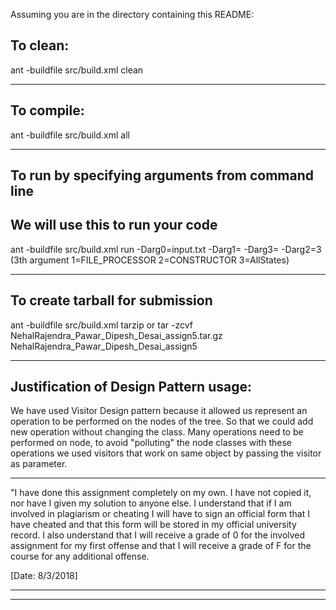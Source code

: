 Assuming you are in the directory containing this README:

## To clean:
ant -buildfile src/build.xml clean

-----------------------------------------------------------------------
## To compile: 
ant -buildfile src/build.xml all

-----------------------------------------------------------------------
## To run by specifying arguments from command line 
## We will use this to run your code

ant -buildfile src/build.xml run -Darg0=input.txt -Darg1=<no of iterations> -Darg3=<debug value>
-Darg2=3
(3th argument 1=FILE_PROCESSOR 2=CONSTRUCTOR 3=AllStates)

-----------------------------------------------------------------------

## To create tarball for submission
ant -buildfile src/build.xml tarzip or tar -zcvf NehalRajendra_Pawar_Dipesh_Desai_assign5.tar.gz NehalRajendra_Pawar_Dipesh_Desai_assign5

-----------------------------------------------------------------------

## Justification of Design Pattern usage: 
We have used Visitor Design pattern because it allowed us represent an operation to be performed on the nodes of the tree.  So that we could add new operation without changing the class. Many operations need to be performed on node, to avoid "polluting" the node classes with these operations we used visitors that work on same object by passing the visitor as parameter. 

-----------------------------------------------------------------------

"I have done this assignment completely on my own. I have not copied
it, nor have I given my solution to anyone else. I understand that if
I am involved in plagiarism or cheating I will have to sign an
official form that I have cheated and that this form will be stored in
my official university record. I also understand that I will receive a
grade of 0 for the involved assignment for my first offense and that I
will receive a grade of F for the course for any additional
offense.

[Date: 8/3/2018]

-----------------------------------------------------------------------
-----------------------------------------------------------------------
